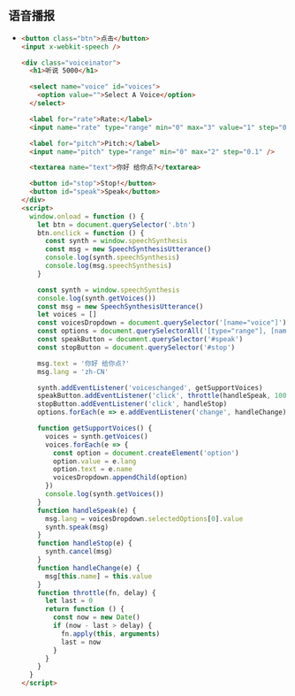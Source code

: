 <!--
 * @Author: Tom
 * @LastEditors: Tom
 * @Date: 2022-09-08 10:49:29
 * @LastEditTime: 2022-09-08 11:05:24
 * @Email: Tom
 * @FilePath: \problem\docs\md\js\voice.md
 * @Environment: Win 10
 * @Description:
-->

## 语音播报

- ```html
  <button class="btn">点击</button>
  <input x-webkit-speech />

  <div class="voiceinator">
    <h1>听说 5000</h1>

    <select name="voice" id="voices">
      <option value="">Select A Voice</option>
    </select>

    <label for="rate">Rate:</label>
    <input name="rate" type="range" min="0" max="3" value="1" step="0.1" />

    <label for="pitch">Pitch:</label>
    <input name="pitch" type="range" min="0" max="2" step="0.1" />

    <textarea name="text">你好 给你点?</textarea>

    <button id="stop">Stop!</button>
    <button id="speak">Speak</button>
  </div>
  <script>
    window.onload = function () {
      let btn = document.querySelector('.btn')
      btn.onclick = function () {
        const synth = window.speechSynthesis
        const msg = new SpeechSynthesisUtterance()
        console.log(synth.speechSynthesis)
        console.log(msg.speechSynthesis)
      }

      const synth = window.speechSynthesis
      console.log(synth.getVoices())
      const msg = new SpeechSynthesisUtterance()
      let voices = []
      const voicesDropdown = document.querySelector('[name="voice"]')
      const options = document.querySelectorAll('[type="range"], [name="text"]')
      const speakButton = document.querySelector('#speak')
      const stopButton = document.querySelector('#stop')

      msg.text = '你好 给你点?'
      msg.lang = 'zh-CN'

      synth.addEventListener('voiceschanged', getSupportVoices)
      speakButton.addEventListener('click', throttle(handleSpeak, 1000))
      stopButton.addEventListener('click', handleStop)
      options.forEach(e => e.addEventListener('change', handleChange))

      function getSupportVoices() {
        voices = synth.getVoices()
        voices.forEach(e => {
          const option = document.createElement('option')
          option.value = e.lang
          option.text = e.name
          voicesDropdown.appendChild(option)
        })
        console.log(synth.getVoices())
      }
      function handleSpeak(e) {
        msg.lang = voicesDropdown.selectedOptions[0].value
        synth.speak(msg)
      }
      function handleStop(e) {
        synth.cancel(msg)
      }
      function handleChange(e) {
        msg[this.name] = this.value
      }
      function throttle(fn, delay) {
        let last = 0
        return function () {
          const now = new Date()
          if (now - last > delay) {
            fn.apply(this, arguments)
            last = now
          }
        }
      }
    }
  </script>
  ```
